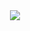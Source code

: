 <div align=center>
<img src="https://i.imgur.com/rqTGuzf.png" align=center style=width100% />
</div>
